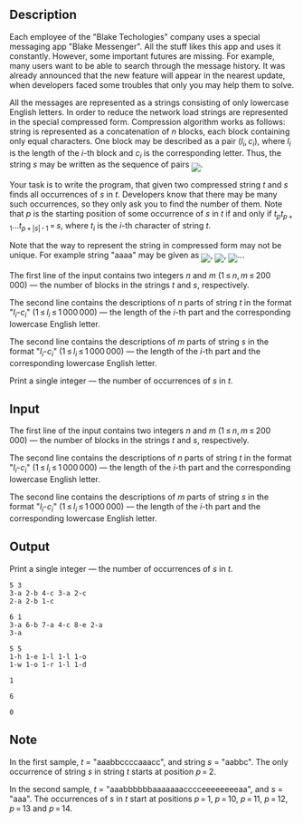 ## Description

<div><p>Each employee of the "Blake Techologies" company uses a special messaging app "Blake Messenger". All the stuff likes this app and uses it constantly. However, some important futures are missing. For example, many users want to be able to search through the message history. It was already announced that the new feature will appear in the nearest update, when developers faced some troubles that only you may help them to solve.</p><p>All the messages are represented as a strings consisting of only lowercase English letters. In order to reduce the network load strings are represented in the special compressed form. Compression algorithm works as follows: string is represented as a concatenation of <span class="tex-span"><i>n</i></span> blocks, each block containing only equal characters. One block may be described as a pair <span class="tex-span">(<i>l</i><sub class="lower-index"><i>i</i></sub>, <i>c</i><sub class="lower-index"><i>i</i></sub>)</span>, where <span class="tex-span"><i>l</i><sub class="lower-index"><i>i</i></sub></span> is the length of the <span class="tex-span"><i>i</i></span>-th block and <span class="tex-span"><i>c</i><sub class="lower-index"><i>i</i></sub></span> is the corresponding letter. Thus, the string <span class="tex-span"><i>s</i></span> may be written as the sequence of pairs <img align="middle" class="tex-formula" src="file://3OGyq21L.png" style="max-width: 100.0%;max-height: 100.0%;">.</p><p>Your task is to write the program, that given two compressed string <span class="tex-span"><i>t</i></span> and <span class="tex-span"><i>s</i></span> finds all occurrences of <span class="tex-span"><i>s</i></span> in <span class="tex-span"><i>t</i></span>. Developers know that there may be many such occurrences, so they only ask you to find the <span class="tex-font-style-bf">number</span> of them. Note that <span class="tex-span"><i>p</i></span> is the starting position of some occurrence of <span class="tex-span"><i>s</i></span> in <span class="tex-span"><i>t</i></span> if and only if <span class="tex-span"><i>t</i><sub class="lower-index"><i>p</i></sub><i>t</i><sub class="lower-index"><i>p</i> + 1</sub>...<i>t</i><sub class="lower-index"><i>p</i> + |<i>s</i>| - 1</sub> = <i>s</i></span>, where <span class="tex-span"><i>t</i><sub class="lower-index"><i>i</i></sub></span> is the <span class="tex-span"><i>i</i></span>-th character of string <span class="tex-span"><i>t</i></span>.</p><p>Note that the way to represent the string in compressed form may not be unique. For example string "<span class="tex-font-style-tt">aaaa</span>" may be given as <img align="middle" class="tex-formula" src="file://D8NvEgE0.png" style="max-width: 100.0%;max-height: 100.0%;">, <img align="middle" class="tex-formula" src="file://XiQYkvNn.png" style="max-width: 100.0%;max-height: 100.0%;">, <img align="middle" class="tex-formula" src="file://iv2O568i.png" style="max-width: 100.0%;max-height: 100.0%;">...</p></div><div class="input-specification"><p>The first line of the input contains two integers <span class="tex-span"><i>n</i></span> and <span class="tex-span"><i>m</i></span> (<span class="tex-span">1 ≤ <i>n</i>, <i>m</i> ≤ 200 000</span>)&nbsp;— the number of blocks in the strings <span class="tex-span"><i>t</i></span> and <span class="tex-span"><i>s</i></span>, respectively.</p><p>The second line contains the descriptions of <span class="tex-span"><i>n</i></span> parts of string <span class="tex-span"><i>t</i></span> in the format "<span class="tex-span"><i>l</i><sub class="lower-index"><i>i</i></sub></span>-<span class="tex-span"><i>c</i><sub class="lower-index"><i>i</i></sub></span>" (<span class="tex-span">1 ≤ <i>l</i><sub class="lower-index"><i>i</i></sub> ≤ 1 000 000</span>)&nbsp;— the length of the <span class="tex-span"><i>i</i></span>-th part and the corresponding lowercase English letter.</p><p>The second line contains the descriptions of <span class="tex-span"><i>m</i></span> parts of string <span class="tex-span"><i>s</i></span> in the format "<span class="tex-span"><i>l</i><sub class="lower-index"><i>i</i></sub></span>-<span class="tex-span"><i>c</i><sub class="lower-index"><i>i</i></sub></span>" (<span class="tex-span">1 ≤ <i>l</i><sub class="lower-index"><i>i</i></sub> ≤ 1 000 000</span>)&nbsp;— the length of the <span class="tex-span"><i>i</i></span>-th part and the corresponding lowercase English letter.</p></div><div class="output-specification"><p>Print a single integer&nbsp;— the number of occurrences of <span class="tex-span"><i>s</i></span> in <span class="tex-span"><i>t</i></span>.</p></div>

## Input

<p>The first line of the input contains two integers <span class="tex-span"><i>n</i></span> and <span class="tex-span"><i>m</i></span> (<span class="tex-span">1 ≤ <i>n</i>, <i>m</i> ≤ 200 000</span>)&nbsp;— the number of blocks in the strings <span class="tex-span"><i>t</i></span> and <span class="tex-span"><i>s</i></span>, respectively.</p><p>The second line contains the descriptions of <span class="tex-span"><i>n</i></span> parts of string <span class="tex-span"><i>t</i></span> in the format "<span class="tex-span"><i>l</i><sub class="lower-index"><i>i</i></sub></span>-<span class="tex-span"><i>c</i><sub class="lower-index"><i>i</i></sub></span>" (<span class="tex-span">1 ≤ <i>l</i><sub class="lower-index"><i>i</i></sub> ≤ 1 000 000</span>)&nbsp;— the length of the <span class="tex-span"><i>i</i></span>-th part and the corresponding lowercase English letter.</p><p>The second line contains the descriptions of <span class="tex-span"><i>m</i></span> parts of string <span class="tex-span"><i>s</i></span> in the format "<span class="tex-span"><i>l</i><sub class="lower-index"><i>i</i></sub></span>-<span class="tex-span"><i>c</i><sub class="lower-index"><i>i</i></sub></span>" (<span class="tex-span">1 ≤ <i>l</i><sub class="lower-index"><i>i</i></sub> ≤ 1 000 000</span>)&nbsp;— the length of the <span class="tex-span"><i>i</i></span>-th part and the corresponding lowercase English letter.</p>

## Output

<p>Print a single integer&nbsp;— the number of occurrences of <span class="tex-span"><i>s</i></span> in <span class="tex-span"><i>t</i></span>.</p>





```input1
5 3
3-a 2-b 4-c 3-a 2-c
2-a 2-b 1-c

```




```input2
6 1
3-a 6-b 7-a 4-c 8-e 2-a
3-a

```




```input3
5 5
1-h 1-e 1-l 1-l 1-o
1-w 1-o 1-r 1-l 1-d

```




```output1
1
```




```output2
6
```




```output3
0
```



## Note

<p>In the first sample, <span class="tex-span"><i>t</i></span> = "<span class="tex-font-style-tt">aaabbccccaaacc</span>", and string <span class="tex-span"><i>s</i></span> = "<span class="tex-font-style-tt">aabbc</span>". The only occurrence of string <span class="tex-span"><i>s</i></span> in string <span class="tex-span"><i>t</i></span> starts at position <span class="tex-span"><i>p</i> = 2</span>.</p><p>In the second sample, <span class="tex-span"><i>t</i></span> = "<span class="tex-font-style-tt">aaabbbbbbaaaaaaacccceeeeeeeeaa</span>", and <span class="tex-span"><i>s</i></span> = "<span class="tex-font-style-tt">aaa</span>". The occurrences of <span class="tex-span"><i>s</i></span> in <span class="tex-span"><i>t</i></span> start at positions <span class="tex-span"><i>p</i> = 1</span>, <span class="tex-span"><i>p</i> = 10</span>, <span class="tex-span"><i>p</i> = 11</span>, <span class="tex-span"><i>p</i> = 12</span>, <span class="tex-span"><i>p</i> = 13</span> and <span class="tex-span"><i>p</i> = 14</span>.</p>
